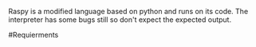 Raspy is a modified language based on python and runs on its code. The interpreter has some bugs still so don't expect the expected output.


#Requierments